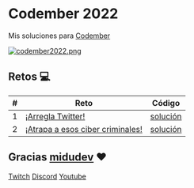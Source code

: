 # Codember 2022

Mis soluciones para [Codember](https://codember.dev/)

[![codember2022.png](https://i.postimg.cc/0yZ0yzfr/codember2022.png)](https://postimg.cc/w1ymWTnd)

## Retos :computer:

| #   | Reto                                                            | Código                                 |
| --- | --------------------------------------------------------------- | -------------------------------------- |
| 1   | [¡Arregla Twitter!](./src/challenge01/README.md)                | [solución](./src/challenge01/index.js) |
| 2   | [¡Atrapa a esos ciber criminales!](./src/challenge01/README.md) | [solución](./src/challenge02/index.js) |

## Gracias [midudev](https://twitter.com/midudev) :heart:

[Twitch](https://twitch.tv/midudev) [Discord](https://discord.gg/midudev) [Youtube](https://youtube.com/midudev)
